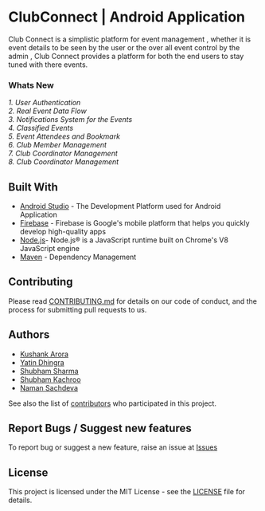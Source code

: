 # ClubConnect | Android Application

Club Connect is a simplistic platform for event management , whether it is event details to be seen by the user or the over all event control by the admin , Club Connect provides a platform for both the end users to stay tuned with there events.

### Whats New
*1. User Authentication</br>*
*2. Real Event Data Flow</br>*
*3. Notifications System for the Events</br>*
*4. Classified Events</br>*
*5. Event Attendees and Bookmark<br />*
*6. Club Member Management<br />*
*7. Club Coordinator Management<br />*
*8. Club Coordinator Management<br />*

## Built With
* [Android Studio](https://developer.android.com/studio/) - The Development Platform used for Android Application
* [Firebase](https://firebase.google.com/) - Firebase is Google's mobile platform that helps you quickly develop high-quality apps
* [Node.js](https://nodejs.org/en/)- Node.js® is a JavaScript runtime built on Chrome's V8 JavaScript engine
* [Maven](https://maven.apache.org/) - Dependency Management


## Contributing

Please read [CONTRIBUTING.md](CONTRIBUTING.md) for details on our code of conduct, and the process for submitting pull requests to us.

## Authors

* [Kushank Arora](https://github.com/Kushank-Arora)
* [Yatin Dhingra](https://github.com/yatind01)
* [Shubham Sharma](https://github.com/shubham0008)
* [Shubham Kachroo](https://github.com/the-Alchemister)
* [Naman Sachdeva](https://github.com/namansachdeva)

See also the list of [contributors](https://github.com/Manan-YMCA/ClubConnectApp/graphs/contributors) who participated in this project.     

## Report Bugs / Suggest new features
To report bug or suggest a new feature, raise an issue at [Issues](https://github.com/Manan-YMCA/ClubConnectApp/issues)

## License

This project is licensed under the MIT License - see the [LICENSE](LICENSE) file for details.



